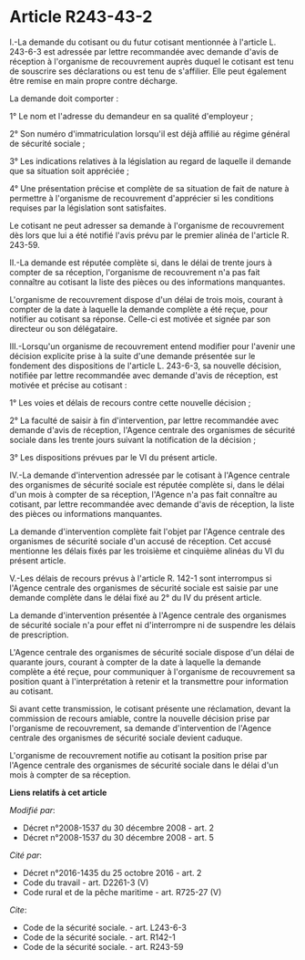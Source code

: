 # Article R243-43-2

I.-La demande du cotisant ou du futur cotisant mentionnée à l'article L. 243-6-3 est adressée par lettre recommandée avec
demande d'avis de réception à l'organisme de recouvrement auprès duquel le cotisant est tenu de souscrire ses déclarations ou
est tenu de s'affilier. Elle peut également être remise en main propre contre décharge. 

La demande doit comporter : 

1° Le nom et l'adresse du demandeur en sa qualité d'employeur ; 

2° Son numéro d'immatriculation lorsqu'il est déjà affilié au régime général de sécurité sociale ; 

3° Les indications relatives à la législation au regard de laquelle il demande que sa situation soit appréciée ; 

4° Une présentation précise et complète de sa situation de fait de nature à permettre à l'organisme de recouvrement
d'apprécier si les conditions requises par la législation sont satisfaites. 

Le cotisant ne peut adresser sa demande à l'organisme de recouvrement dès lors que lui a été notifié l'avis prévu par le
premier alinéa de l'article R. 243-59. 

II.-La demande est réputée complète si, dans le délai de trente jours à compter de sa réception, l'organisme de recouvrement
n'a pas fait connaître au cotisant la liste des pièces ou des informations manquantes.

L'organisme de recouvrement dispose d'un délai de trois mois, courant à compter de la date à laquelle la demande complète a
été reçue, pour notifier au cotisant sa réponse. Celle-ci est motivée et signée par son directeur ou son délégataire. 

III.-Lorsqu'un organisme de recouvrement entend modifier pour l'avenir une décision explicite prise à la suite d'une demande
présentée sur le fondement des dispositions de l'article L. 243-6-3, sa nouvelle décision, notifiée par lettre recommandée
avec demande d'avis de réception, est motivée et précise au cotisant : 

1° Les voies et délais de recours contre cette nouvelle décision ; 

2° La faculté de saisir à fin d'intervention, par lettre recommandée avec demande d'avis de réception, l'Agence centrale des
organismes de sécurité sociale dans les trente jours suivant la notification de la décision ; 

3° Les dispositions prévues par le VI du présent article. 

IV.-La demande d'intervention adressée par le cotisant à l'Agence centrale des organismes de sécurité sociale est réputée
complète si, dans le délai d'un mois à compter de sa réception, l'Agence n'a pas fait connaître au cotisant, par lettre
recommandée avec demande d'avis de réception, la liste des pièces ou informations manquantes. 

La demande d'intervention complète fait l'objet par l'Agence centrale des organismes de sécurité sociale d'un accusé de
réception. Cet accusé mentionne les délais fixés par les troisième et cinquième alinéas du VI du présent article.

V.-Les délais de recours prévus à l'article R. 142-1 sont interrompus si l'Agence centrale des organismes de sécurité sociale
est saisie par une demande complète dans le délai fixé au 2° du IV du présent article. 

La demande d'intervention présentée à l'Agence centrale des organismes de sécurité sociale n'a pour effet ni d'interrompre ni
de suspendre les délais de prescription.

L'Agence centrale des organismes de sécurité sociale dispose d'un délai de quarante jours, courant à compter de la date à
laquelle la demande complète a été reçue, pour communiquer à l'organisme de recouvrement sa position quant à l'interprétation
à retenir et la transmettre pour information au cotisant. 

Si avant cette transmission, le cotisant présente une réclamation, devant la commission de recours amiable, contre la
nouvelle décision prise par l'organisme de recouvrement, sa demande d'intervention de l'Agence centrale des organismes de
sécurité sociale devient caduque.

L'organisme de recouvrement notifie au cotisant la position prise par l'Agence centrale des organismes de sécurité sociale
dans le délai d'un mois à compter de sa réception.

**Liens relatifs à cet article**

_Modifié par_:

  - Décret n°2008-1537 du 30 décembre 2008 - art. 2
  - Décret n°2008-1537 du 30 décembre 2008 - art. 5

_Cité par_:

  - Décret n°2016-1435 du 25 octobre 2016 - art. 2
  - Code du travail - art. D2261-3 (V)
  - Code rural et de la pêche maritime - art. R725-27 (V)

_Cite_:

  - Code de la sécurité sociale. - art. L243-6-3
  - Code de la sécurité sociale. - art. R142-1
  - Code de la sécurité sociale. - art. R243-59
